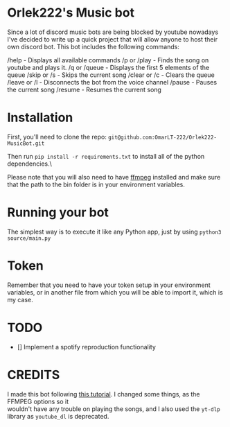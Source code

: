 # Orlek222's Music bot
Since a lot of discord music bots are being blocked by youtube nowadays I've decided to write up a quick project that will allow anyone to host their own discord bot. This bot includes the following commands:

/help - Displays all available commands
/p or /play - Finds the song on youtube and plays it.
/q or /queue - Displays the first 5 elements of the queue
/skip or /s - Skips the current song
/clear or /c - Clears the queue
/leave or /l - Disconnects the bot from the voice channel
/pause - Pauses the current song
/resume - Resumes the current song

# Installation
First, you'll need to clone the repo: `git@github.com:OmarLT-222/Orlek222-MusicBot.git`

Then run `pip install -r requirements.txt` to install all of the python dependencies.\

Please note that you will also need to have [ffmpeg](https://ffmpeg.org/download.html) installed and make sure that the path to the bin folder is in your environment variables.

# Running your bot
The simplest way is to execute it like any Python app, just by using `python3 source/main.py`

# Token
Remember that you need to have your token setup in your environment variables, or in another file from which you will be able to import it, which is my case.

# TODO

- [] Implement a spotify reproduction functionality

# CREDITS
I made this bot following [this tutorial](https://youtu.be/dRHUW_KnHLs?si=iHYcrUwNcjUkjDF8). I changed some things, as the FFMPEG options so it\
wouldn't have any trouble on playing the songs, and I also used the `yt-dlp` library as `youtube_dl` is deprecated.